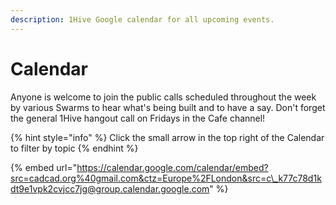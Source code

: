 ```yaml
---
description: 1Hive Google calendar for all upcoming events.
---
```


# Calendar

Anyone is welcome to join the public calls scheduled throughout the week by various Swarms to hear what's being built and to have a say. Don't forget the general 1Hive hangout call on Fridays in the Cafe channel!

{% hint style="info" %}
Click the small arrow in the top right of the Calendar to filter by topic
{% endhint %}

{% embed url="https://calendar.google.com/calendar/embed?src=cadcad.org%40gmail.com&ctz=Europe%2FLondon&src=c\_k77c78d1kdt9e1vpk2cvjcc7jg@group.calendar.google.com" %}

